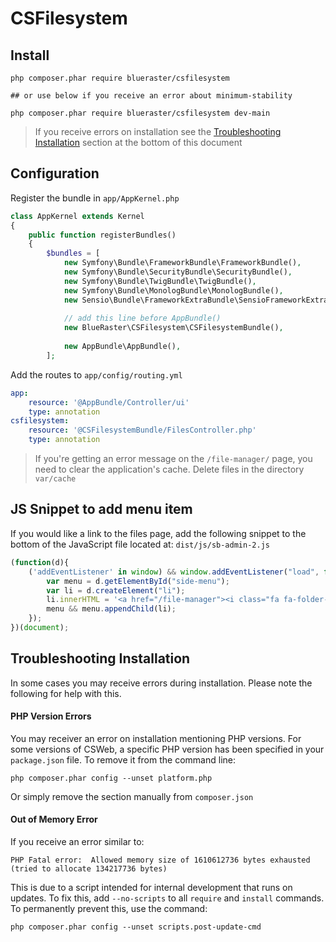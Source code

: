 # CSFilesystem

## Install

```
php composer.phar require blueraster/csfilesystem

## or use below if you receive an error about minimum-stability

php composer.phar require blueraster/csfilesystem dev-main
```
> If you receive errors on installation see the [Troubleshooting Installation](#troubleshooting-installation) section at the bottom of this document

## Configuration

Register the bundle in `app/AppKernel.php`

```php
class AppKernel extends Kernel
{
    public function registerBundles()
    {
        $bundles = [
            new Symfony\Bundle\FrameworkBundle\FrameworkBundle(),
            new Symfony\Bundle\SecurityBundle\SecurityBundle(),
            new Symfony\Bundle\TwigBundle\TwigBundle(),
            new Symfony\Bundle\MonologBundle\MonologBundle(),
            new Sensio\Bundle\FrameworkExtraBundle\SensioFrameworkExtraBundle(),
            
            // add this line before AppBundle()
            new BlueRaster\CSFilesystem\CSFilesystemBundle(),
            
            new AppBundle\AppBundle(),            
        ];

```


Add the routes to `app/config/routing.yml`

```yaml
app:
    resource: '@AppBundle/Controller/ui'
    type: annotation
csfilesystem:
    resource: '@CSFilesystemBundle/FilesController.php'
    type: annotation    
```

> If you're getting an error message on the `/file-manager/` page, you need to clear the application's cache. Delete files in the directory `var/cache`



## JS Snippet to add menu item 

If you would like a link to the files page, add the following snippet to the bottom of the JavaScript file located at: `dist/js/sb-admin-2.js`

```js
(function(d){
	('addEventListener' in window) && window.addEventListener("load", function(){
		var menu = d.getElementById("side-menu");
		var li = d.createElement("li");
		li.innerHTML = '<a href="/file-manager"><i class="fa fa-folder-o fa-fw"></i> List Files</a>';
		menu && menu.appendChild(li);			
	});
})(document);
```

## Troubleshooting Installation

In some cases you may receive errors during installation. Please note the following for help with this.

#### PHP Version Errors
You may receiver an error on installation mentioning PHP versions. For some versions of CSWeb, a specific PHP version has been specified in your `package.json` file.
To remove it from the command line: 

```
php composer.phar config --unset platform.php
```

Or simply remove the section manually from `composer.json`

#### Out of Memory Error

If you receive an error similar to:
 
```
PHP Fatal error:  Allowed memory size of 1610612736 bytes exhausted (tried to allocate 134217736 bytes)
```

This is due to a script intended for internal development that runs on updates.
To fix this, add `--no-scripts` to all `require` and `install` commands.
To permanently prevent this, use the command: 

```
php composer.phar config --unset scripts.post-update-cmd
```
